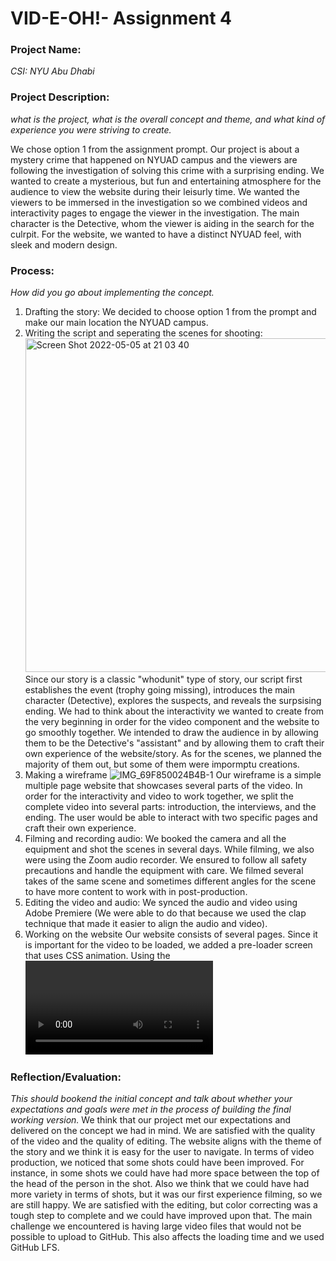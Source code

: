 # VID-E-OH!- Assignment 4
### Project Name:
*CSI: NYU Abu Dhabi*


### Project Description: 
*what is the project, what is the overall concept and theme, and what kind of experience you were striving to create.*

We chose option 1 from the assignment prompt. Our project is about a mystery crime that happened on NYUAD campus and the viewers are following the investigation of solving this crime with a surprising ending. We wanted to create a mysterious, but fun and entertaining atmosphere for the audience to view the website during their leisurly time. We wanted the viewers to be immersed in the investigation so we combined videos and interactivity pages to engage the viewer in the investigation. The main character is the Detective, whom the viewer is aiding in the search for the culrpit. 
For the website, we wanted to have a distinct NYUAD feel, with sleek and modern design. 

### Process: 
*How did you go about implementing the concept.*

1. Drafting the story: We decided to choose option 1 from the prompt and make our main location the NYUAD campus.
2. Writing the script and seperating the scenes for shooting: 
   <img width="534" alt="Screen Shot 2022-05-05 at 21 03 40" src="https://user-images.githubusercontent.com/98803920/166975474-2f6694c9-dc00-42c8-9bdf-77de084eb405.png">
   Since our story is a classic "whodunit" type of story, our script first establishes the event (trophy going missing), introduces the main character (Detective), explores the suspects, and reveals the surpsising ending. We had to think about the interactivity we wanted to create from the very beginning in order for the video component and the website to go smoothly together. We intended to draw the audience in by allowing them to be the Detective's "assistant" and by allowing them to craft their own experience of the website/story. As for the scenes, we planned the majority of them out, but some of them were impormptu creations.
4. Making a wireframe
![IMG_69F850024B4B-1](https://user-images.githubusercontent.com/98803920/166976167-a0ebf32f-3ce6-40c0-8355-aa6175436831.jpeg)
  Our wireframe is a simple multiple page website that showcases several parts of the video. In order for the interactivity and video to work together, we split the complete video into several parts: introduction, the interviews, and the ending. The user would be able to interact with two specific pages and craft their own experience.
5. Filming and recording audio: 
  We booked the camera and all the equipment and shot the scenes in several days. While filming, we also were using the Zoom audio recorder. We ensured to follow all safety precautions and handle the equipment with care. We filmed several takes of the same scene and sometimes different angles for the scene to have more content to work with in post-production.
7. Editing the video and audio: We synced the audio and video using Adobe Premiere (We were able to do that because we used the clap technique that made it easier to align the audio and video). 
8. Working on the website
  Our website consists of several pages. Since it is important for the video to be loaded, we added a pre-loader screen that uses CSS animation. Using the <video> tag, we imported the videos and used JavaScript to configure the play/pause button. The button uses CSS transition to change between play and pause. The "next" button uses CSS animation and is timed to appear when video ends via JavaScript. 
   For the page with interviews, we styled the videos using flexbox. We put an overlay div that appears on hover and explains who each suspect are. We used CSS transition and transform to style the overlay. In order to have a video open as a pop-up, we created a new class called "pop-up" that has the video tag with controls. Using JavaScript, we made is so that this pop-up open when the overlay is clicked. There is also a close button to exit the pop-up view. 
  The detective board is 

### Reflection/Evaluation: 
*This should bookend the initial concept and talk about whether your expectations and goals were met in the process of building the final working version.*
  We think that our project met our expectations and delivered on the concept we had in mind. We are satisfied with the quality of the video and the quality of editing. The website aligns with the theme of the story and we think it is easy for the user to navigate. 
  In terms of video production, we noticed that some shots could have been improved. For instance, in some shots we could have had more space between the top of the head of the person in the shot. Also we think that we could have had more variety in terms of shots, but it was our first experience filming, so we are still happy. 
  We are satisfied with the editing, but color correcting was a tough step to complete and we could have improved upon that.
  The main challenge we encountered is having large video files that would not be possible to upload to GitHub. This also affects the loading time and we used GitHub LFS. 
